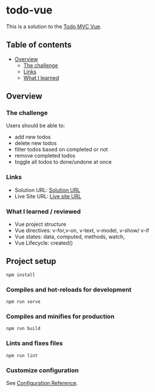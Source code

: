 # todo-vue

This is a solution to the [Todo MVC Vue](https://todomvc.com/examples/vue).

## Table of contents

- [Overview](#overview)
  - [The challenge](#the-challenge)
  - [Links](#links)
  - [What I learned](#what-i-learned)

## Overview

### The challenge

Users should be able to:

- add new todos
- delete new todos
- filter todos based on completed or not
- remove completed todos
- toggle all todos to done/undone at once

### Links

- Solution URL: [Solution URL ](https://todomvc.com/examples/vue/)
- Live Site URL: [Live site URL ](https://daffy-lumber.surge.sh/)

### What I learned / reviewed

- Vue project structure
- Vue directives: v-for,v-on, v-text, v-model, v-show/ v-if
- Vue states: data, computed, methods, watch,
- Vue Lifecycle: created()

## Project setup

```
npm install
```

### Compiles and hot-reloads for development

```
npm run serve
```

### Compiles and minifies for production

```
npm run build
```

### Lints and fixes files

```
npm run lint
```

### Customize configuration

See [Configuration Reference](https://cli.vuejs.org/config/).
